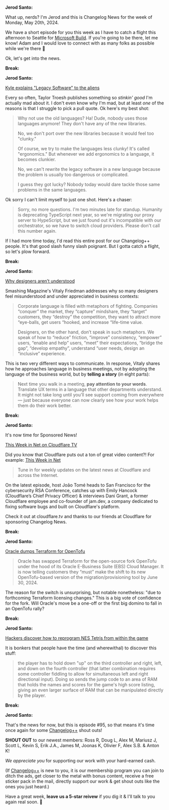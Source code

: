 **Jerod Santo:**

What up, nerds? I'm Jerod and this is Changelog News for the week of Monday, May 20th, 2024.

We have a short episode for you this week as I have to catch a flight this afternoon to Seattle for [Microsoft Build](https://build.microsoft.com). If you're going to be there, let me know! Adam and I would love to connect with as many folks as possible while we're there 🙏

Ok, let's get into the news.

**Break:**

**Jerod Santo:**

[Kyle explains "Legacy Software" to the aliens](https://taylor.town/legacy)

Every so often, Taylor Troesh publishes something so _stinkin' good_ I'm actually mad about it. I don't even know why I'm mad, but at least *one* of the reasons is that I struggle to pick a pull quote. Ok here's my best shot:

> Why not use the old languages? Ha! Dude, nobody uses those languages anymore! They don't have any of the new libraries.
>
> No, we don't port over the new libraries because it would feel too "clunky."
>
> Of course, we try to make the languages less clunky! It's called "ergonomics." But whenever we add ergonomics to a language, it becomes clunkier.
>
> No, we can't rewrite the legacy software in a new language because the problem is usually too dangerous or complicated.
>
> I guess they got lucky? Nobody today would dare tackle those same problems in the same languages.

Ok sorry I can't limit myself to just one shot. Here's a chaser:

> Sorry, no more questions. I'm two minutes late for standup. Humanity is deprecating TypeScript next year, so we're migrating our proxy server to HypeScript, but we just found out it's incompatible with our orchestrator, so we have to switch cloud providers. Please don't call this number again.

If I had more time today, I'd read this entire post for our Changelog++ people. It's that good slash funny slash poignant. But I gotta catch a flight, so let's plow forward.

**Break:**

**Jerod Santo:**

[Why designers aren’t understood](https://www.smashingmagazine.com/2024/05/designers-business-ux-language/)

Smashing Magazine's Vitaly Friedman addresses why so many designers feel misunderstood and under appreciated in business contexts:

> Corporate language is filled with metaphors of fighting. Companies “conquer” the market, they “capture” mindshare, they “target” customers, they “destroy” the competition, they want to attract more “eye-balls, get users “hooked, and increase “life-time value.
>
> Designers, on the other hand, don’t speak in such metaphors. We speak of how to “reduce” friction, “improve” consistency, “empower” users, “enable and help” users, “meet” their expectations, “bridge the gap”, “develop empathy”, understand “user needs, design an “inclusive” experience.

This is two very different ways to communicate. In response, Vitaly shares how he approaches language in business meetings, not by adopting the language of the business world, but by **telling a story** (in eight parts):

> Next time you walk in a meeting, **pay attention to your words**. Translate UX terms in a language that other departments understand. It might not take long until you’ll see support coming from everywhere — just because everyone can now clearly see how your work helps them do their work better.

**Break:**

**Jerod Santo:**

It's now time for Sponsored News!

[This Week in Net on Cloudflare TV ](https://cloudflare.tv/shows/this-week-in-net/inside-rsa-conference-and-jam-dev-a-bug-fixing-tool-powered-by-cloudflare/2aXGNEvb)

Did you know that Cloudflare puts out a ton of great video content?! For example: [This Week in Net](https://cloudflare.tv/shows/this-week-in-net/inside-rsa-conference-and-jam-dev-a-bug-fixing-tool-powered-by-cloudflare/2aXGNEvb)

> Tune in for weekly updates on the latest news at Cloudflare and across the Internet.

On the latest episode, host João Tomé heads to San Francisco for the cybersecurity RSA Conference, catches up with  Emily Hancock (Cloudflare’s Chief Privacy Officer) & interviews Dani Grant, a former Cloudflare employee and co-founder of jam.dev, a company dedicated to fixing software bugs and built on Cloudflare's platform.

Check it out at cloudflare.tv and thanks to our friends at Cloudflare for sponsoring Changelog News.

**Break:**

**Jerod Santo:**

[Oracle dumps Terraform for OpenTofu](https://www.thestack.technology/oracle-dumps-terraform-for-opentofu/)

> Oracle has swapped Terraform for the open-source fork OpenTofu under the hood of its Oracle E-Business Suite (EBS) Cloud Manager. It is now telling customers they “must” make the shift to its new OpenTofu-based version of the migration/provisioning tool by June 30, 2024.

The reason for the switch is unsurprising, but notable nonetheless: "due to forthcoming Terraform licensing changes." This is a big vote of confidence for the fork. Will Oracle's move be a one-off or the first big domino to fall in an OpenTofu rally?

**Break:**

**Jerod Santo:**

[Hackers discover how to reprogram NES Tetris from within the game](https://arstechnica.com/gaming/2024/05/hackers-discover-how-to-reprogram-nes-tetris-from-within-the-game/)

It is bonkers that people have the time (and wherewithal) to discover this stuff:

> the player has to hold down "up" on the third controller and right, left, and down on the fourth controller (that latter combination requires some controller fiddling to allow for simultaneous left and right directional input). Doing so sends the jump code to an area of RAM that holds the names and scores for the game's high score listing, giving an even larger surface of RAM that can be manipulated directly by the player.

**Break:**

**Jerod Santo:**

That's the news for now, but this is episode #95, so that means it's time once again for some [Changelog++](https://changelog.com/++) shout outs!

**SHOUT OUT** to our newest members: Ross R, Doug L, Alex M, Mariusz J, Scott L, Kevin S, Erik J.A., James M, Joonas K, Olivier F, Alex S.B. & Anton K!

_We appreciate you_ for supporting our work with your hard-earned cash.

(If [Changelog++](https://changelog.com/++) is new to you, it is our membership program you can join to ditch the ads, get closer to the metal with bonus content, receive a free sticker pack in the mail, directly support our work & get shout outs like the ones you just heard.)

Have a great week, **leave us a 5-star reivew** if you dig it & I'll talk to you again real soon. 💚
